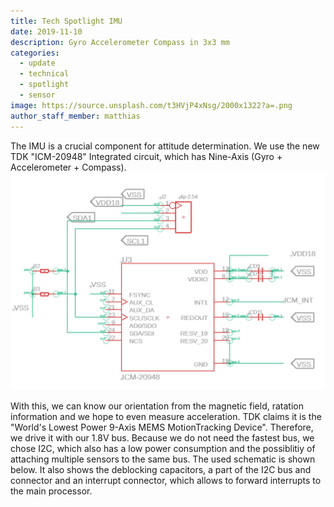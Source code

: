 ```yaml
---
title: Tech Spotlight IMU
date: 2019-11-10
description: Gyro Accelerometer Compass in 3x3 mm
categories:
  - update
  - technical
  - spotlight
  - sensor
image: https://source.unsplash.com/t3HVjP4xNsg/2000x1322?a=.png
author_staff_member: matthias
---
```

The IMU is a crucial component for attitude determination. We use the new TDK "ICM-20948" Integrated circuit, which has Nine-Axis (Gyro + Accelerometer + Compass).
![Schematic](/images/icmhighlight.PNG)


With this, we can know our orientation from the magnetic field, ratation information and we hope to even measure acceleration.
TDK claims it is the "World's Lowest Power 9-Axis MEMS MotionTracking Device". Therefore, we drive it with our 1.8V bus. 
Because we do not need the fastest bus, we chose I2C, which also has a low power consumption and the possiblitiy of attaching multiple sensors to the same bus. The used schematic is shown below.
It also shows the deblocking capacitors, a part of the I2C bus and connector and an interrupt connector, which allows to forward interrupts to the main processor.





